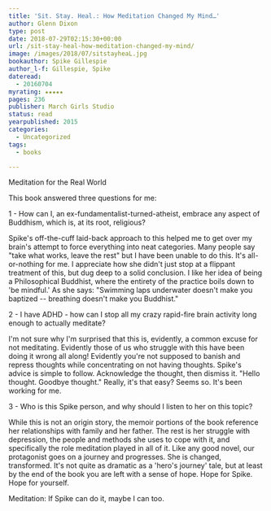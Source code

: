 ```yaml
---
title: 'Sit. Stay. Heal.: How Meditation Changed My Mind…'
author: Glenn Dixon
type: post
date: 2018-07-29T02:15:30+00:00
url: /sit-stay-heal-how-meditation-changed-my-mind/
image: /images/2018/07/sitstayheaL.jpg
bookauthor: Spike Gillespie
author_l-f: Gillespie, Spike
dateread:
  - 20160704
myrating: ★★★★★
pages: 236
publisher: March Girls Studio
status: read
yearpublished: 2015
categories:
  - Uncategorized
tags:
  - books

---
```

Meditation for the Real World

This book answered three questions for me:

1 - How can I, an ex-fundamentalist-turned-atheist, embrace any aspect of Buddhism, which is, at its root, religious?

Spike's off-the-cuff laid-back approach to this helped me to get over my brain's attempt to force everything into neat categories. Many people say "take what works, leave the rest" but I have been unable to do this. It's all-or-nothing for me. I appreciate how she didn't just stop at a flippant treatment of this, but dug deep to a solid conclusion. I like her idea of being a Philosophical Buddhist, where the entirety of the practice boils down to 'be mindful.' As she says: "Swimming laps underwater doesn't make you baptized -- breathing doesn't make you Buddhist."

2 - I have ADHD - how can I stop all my crazy rapid-fire brain activity long enough to actually meditate?

I'm not sure why I'm surprised that this is, evidently, a common excuse for not meditating. Evidently those of us who struggle with this have been doing it wrong all along! Evidently you're not supposed to banish and repress thoughts while concentrating on not having thoughts. Spike's advice is simple to follow. Acknowledge the thought, then dismiss it. "Hello thought. Goodbye thought." Really, it's that easy? Seems so. It's been working for me.

3 - Who is this Spike person, and why should I listen to her on this topic?

While this is not an origin story, the memoir portions of the book reference her relationships with family and her father. The rest is her struggle with depression, the people and methods she uses to cope with it, and specifically the role meditation played in all of it. Like any good novel, our protagonist goes on a journey and progresses. She is changed, transformed. It's not quite as dramatic as a 'hero's journey' tale, but at least by the end of the book you are left with a sense of hope. Hope for Spike. Hope for yourself.

Meditation: If Spike can do it, maybe I can too.